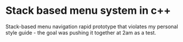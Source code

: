# Stack based menu system in c++
Stack-based menu navigation rapid prototype that violates my personal style guide - the goal was pushing it together at 2am as a test.